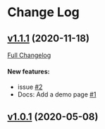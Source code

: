 # Change Log

## [v1.1.1](https://github.com/neomusic/react-canvas-txt/tree/v1.1.1) (2020-11-18)

[Full Changelog](https://github.com/neomusic/react-canvas-txt/compare/v1.0.1...v1.1.1)

#### New features:

- issue [#2](https://github.com/neomusic/react-canvas-txt/issues/2)
- Docs: Add a demo page [#1](https://github.com/neomusic/react-canvas-txt/issues/1)

## [v1.0.1](https://github.com/neomusic/react-canvas-txt/tree/v1.0.1) (2020-05-08)
